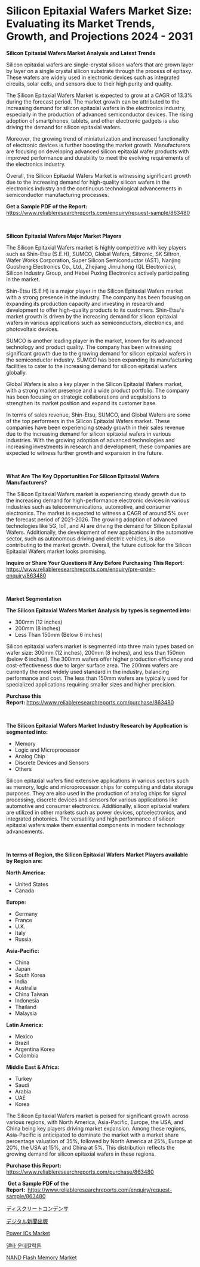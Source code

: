<p><h1>Silicon Epitaxial Wafers Market Size: Evaluating its Market Trends, Growth, and Projections 2024 - 2031</h1></p><p><strong>Silicon Epitaxial Wafers Market Analysis and Latest Trends</strong></p>
<p><p>Silicon epitaxial wafers are single-crystal silicon wafers that are grown layer by layer on a single crystal silicon substrate through the process of epitaxy. These wafers are widely used in electronic devices such as integrated circuits, solar cells, and sensors due to their high purity and quality.</p><p>The Silicon Epitaxial Wafers Market is expected to grow at a CAGR of 13.3% during the forecast period. The market growth can be attributed to the increasing demand for silicon epitaxial wafers in the electronics industry, especially in the production of advanced semiconductor devices. The rising adoption of smartphones, tablets, and other electronic gadgets is also driving the demand for silicon epitaxial wafers.</p><p>Moreover, the growing trend of miniaturization and increased functionality of electronic devices is further boosting the market growth. Manufacturers are focusing on developing advanced silicon epitaxial wafer products with improved performance and durability to meet the evolving requirements of the electronics industry.</p><p>Overall, the Silicon Epitaxial Wafers Market is witnessing significant growth due to the increasing demand for high-quality silicon wafers in the electronics industry and the continuous technological advancements in semiconductor manufacturing processes.</p></p>
<p><strong>Get a Sample PDF of the Report:&nbsp;</strong> <a href="https://www.reliableresearchreports.com/enquiry/request-sample/863480">https://www.reliableresearchreports.com/enquiry/request-sample/863480</a></p>
<p>&nbsp;</p>
<p><strong>Silicon Epitaxial Wafers Major Market Players</strong></p>
<p><p>The Silicon Epitaxial Wafers market is highly competitive with key players such as Shin-Etsu (S.E.H), SUMCO, Global Wafers, Siltronic, SK Siltron, Wafer Works Corporation, Super Silicon Semiconductor (AST), Nanjing Guosheng Electronics Co., Ltd., Zhejiang Jinruihong (QL Electronics), Silicon Industry Group, and Hebei Puxing Electronics actively participating in the market.</p><p>Shin-Etsu (S.E.H) is a major player in the Silicon Epitaxial Wafers market with a strong presence in the industry. The company has been focusing on expanding its production capacity and investing in research and development to offer high-quality products to its customers. Shin-Etsu's market growth is driven by the increasing demand for silicon epitaxial wafers in various applications such as semiconductors, electronics, and photovoltaic devices.</p><p>SUMCO is another leading player in the market, known for its advanced technology and product quality. The company has been witnessing significant growth due to the growing demand for silicon epitaxial wafers in the semiconductor industry. SUMCO has been expanding its manufacturing facilities to cater to the increasing demand for silicon epitaxial wafers globally.</p><p>Global Wafers is also a key player in the Silicon Epitaxial Wafers market, with a strong market presence and a wide product portfolio. The company has been focusing on strategic collaborations and acquisitions to strengthen its market position and expand its customer base.</p><p>In terms of sales revenue, Shin-Etsu, SUMCO, and Global Wafers are some of the top performers in the Silicon Epitaxial Wafers market. These companies have been experiencing steady growth in their sales revenue due to the increasing demand for silicon epitaxial wafers in various industries. With the growing adoption of advanced technologies and increasing investments in research and development, these companies are expected to witness further growth and expansion in the future.</p></p>
<p>&nbsp;</p>
<p><strong>What Are The Key Opportunities For Silicon Epitaxial Wafers Manufacturers?</strong></p>
<p><p>The Silicon Epitaxial Wafers market is experiencing steady growth due to the increasing demand for high-performance electronic devices in various industries such as telecommunications, automotive, and consumer electronics. The market is expected to witness a CAGR of around 5% over the forecast period of 2021-2026. The growing adoption of advanced technologies like 5G, IoT, and AI are driving the demand for Silicon Epitaxial Wafers. Additionally, the development of new applications in the automotive sector, such as autonomous driving and electric vehicles, is also contributing to the market growth. Overall, the future outlook for the Silicon Epitaxial Wafers market looks promising.</p></p>
<p><strong>Inquire or Share Your Questions If Any Before Purchasing This Report:</strong> <a href="https://www.reliableresearchreports.com/enquiry/pre-order-enquiry/863480">https://www.reliableresearchreports.com/enquiry/pre-order-enquiry/863480</a></p>
<p>&nbsp;</p>
<p><strong>Market Segmentation</strong></p>
<p><strong>The Silicon Epitaxial Wafers Market Analysis by types is segmented into:</strong></p>
<p><ul><li>300mm (12 inches)</li><li>200mm (8 inches)</li><li>Less Than 150mm (Below 6 inches)</li></ul></p>
<p><p>Silicon epitaxial wafers market is segmented into three main types based on wafer size: 300mm (12 inches), 200mm (8 inches), and less than 150mm (below 6 inches). The 300mm wafers offer higher production efficiency and cost-effectiveness due to larger surface area. The 200mm wafers are currently the most widely used standard in the industry, balancing performance and cost. The less than 150mm wafers are typically used for specialized applications requiring smaller sizes and higher precision.</p></p>
<p><strong>Purchase this Report:&nbsp;</strong><a href="https://www.reliableresearchreports.com/purchase/863480">https://www.reliableresearchreports.com/purchase/863480</a></p>
<p>&nbsp;</p>
<p><strong>The Silicon Epitaxial Wafers Market Industry Research by Application is segmented into:</strong></p>
<p><ul><li>Memory</li><li>Logic and Microprocessor</li><li>Analog Chip</li><li>Discrete Devices and Sensors</li><li>Others</li></ul></p>
<p><p>Silicon epitaxial wafers find extensive applications in various sectors such as memory, logic and microprocessor chips for computing and data storage purposes. They are also used in the production of analog chips for signal processing, discrete devices and sensors for various applications like automotive and consumer electronics. Additionally, silicon epitaxial wafers are utilized in other markets such as power devices, optoelectronics, and integrated photonics. The versatility and high performance of silicon epitaxial wafers make them essential components in modern technology advancements.</p></p>
<p>&nbsp;</p>
<p><strong>In terms of Region, the Silicon Epitaxial Wafers Market Players available by Region are:</strong></p>
<p>
    <p> <strong> North America: </strong>
        <ul>
            <li>United States</li>
            <li>Canada</li>
        </ul>
        </p> 
    <p> <strong> Europe: </strong>
        <ul>
            <li>Germany</li>
            <li>France</li>
            <li>U.K.</li>
            <li>Italy</li>
            <li>Russia</li>
        </ul>
        </p> 
    <p> <strong> Asia-Pacific: </strong>
        <ul>
            <li>China</li>
            <li>Japan</li>
            <li>South Korea</li>
            <li>India</li>
            <li>Australia</li>
            <li>China Taiwan</li>
            <li>Indonesia</li>
            <li>Thailand</li>
            <li>Malaysia</li>
        </ul>
        </p> 
    <p> <strong> Latin America: </strong>
        <ul>
            <li>Mexico</li>
            <li>Brazil</li>
            <li>Argentina Korea</li>
            <li>Colombia</li>
        </ul>
        </p> 
    <p> <strong> Middle East & Africa: </strong>
        <ul>
            <li>Turkey</li>
            <li>Saudi</li>
            <li>Arabia</li>
            <li>UAE</li>
            <li>Korea</li>
        </ul>
    </p>
    </p>
<p><p>The Silicon Epitaxial Wafers market is poised for significant growth across various regions, with North America, Asia-Pacific, Europe, the USA, and China being key players driving market expansion. Among these regions, Asia-Pacific is anticipated to dominate the market with a market share percentage valuation of 35%, followed by North America at 25%, Europe at 20%, the USA at 15%, and China at 5%. This distribution reflects the growing demand for silicon epitaxial wafers in these regions.</p></p>
<p><strong>Purchase this Report: </strong><a href="https://www.reliableresearchreports.com/purchase/863480">https://www.reliableresearchreports.com/purchase/863480</a></p>
<p>&nbsp;<strong>Get a Sample PDF of the Report:&nbsp;&nbsp;</strong><a href="https://www.reliableresearchreports.com/enquiry/request-sample/863480">https://www.reliableresearchreports.com/enquiry/request-sample/863480</a></p>
<p><strong></strong></p>
<p><p><a href="https://medium.com/@rudysimonis2023/%E9%9B%A2%E6%95%A3%E3%82%AD%E3%83%A3%E3%83%91%E3%82%B7%E3%82%BF%E5%B8%82%E5%A0%B4-%E5%B8%82%E5%A0%B4cagr-%E5%B8%82%E5%A0%B4%E3%83%88%E3%83%AC%E3%83%B3%E3%83%89-%E3%81%8A%E3%82%88%E3%81%B3%E6%88%90%E9%95%B7%E6%88%A6%E7%95%A5%E3%81%AB%E9%96%A2%E3%81%99%E3%82%8B%E6%B4%9E%E5%AF%9F-cfea1d68403c">ディスクリートコンデンサ</a></p><p><a href="https://medium.com/@abdielkilback/%E3%83%87%E3%82%B8%E3%82%BF%E3%83%AB%E6%96%B0%E8%81%9E%E5%87%BA%E7%89%88%E5%B8%82%E5%A0%B4%E8%A6%8F%E6%A8%A1-%E5%B8%82%E5%A0%B4%E5%8B%95%E5%90%91%E3%81%A8%E5%B8%82%E5%A0%B4%E4%BA%88%E6%B8%AC-2024%E5%B9%B4%E3%81%8B%E3%82%892031%E5%B9%B4%E3%81%BE%E3%81%A7-5d6c3ba55b0c">デジタル新聞出版</a></p><p><a href="https://github.com/NorbertYates/Market-Research-Report-List-4/blob/main/power-ics-market.md">Power ICs Market</a></p><p><a href="https://github.com/JonHarrtis67676y/Market-Research-Report-List-1/blob/main/258920310506.md">델타 운데칼락톤</a></p><p><a href="https://github.com/prosalinda88/Market-Research-Report-List-3/blob/main/nand-flash-memory-market.md">NAND Flash Memory Market</a></p></p>